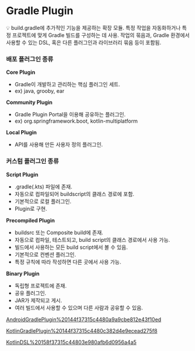# Gradle Plugin

<aside>
💡 build.gradle에 추가적인 기능을 제공하는 확장 모듈.
특정 작업을 자동화하거나 특정 프로젝트에 맞게 Gradle 빌드를 구성하는 데 사용.
작업의 묶음과, Gradle 환경에서 사용할 수 있는 DSL, 혹은 다른 플러그인과 라이브러리 묶음 등이 포함됨.

</aside>

### 배포 플러그인 종류

**Core Plugin**

- Gradle이 개발하고 관리하는 핵심 플러그인 세트.
- ex) java, grooby, ear

**Community Plugin**

- Gradle Plugin Portal을 이용해 공유하는 플러그인.
- ex) org.springframework.boot, kotlin-multiplatform

**Local Plugin**

- API를 사용해 만든 사용자 정의 플러그인.

### 커스텀 플러그인 종류

**Script Plugin**

- .gradle(.kts) 파일에 존재.
- 자동으로 컴파일되어 buildscript의 클래스 경로에 포함.
- 기본적으로 로컬 플러그인.
- Plugin<Project>로 구현.

**Precompiled Plugin**

- buildsrc 또는 Composite build에 존재.
- 자동으로 컴파일, 테스트되고, build script의 클래스 경로에서 사용 가능.
- 빌드에서 사용하는 모든 build script에서 볼 수 있음.
- 기본적으로 컨벤션 플러그인.
- 특정 규칙에 따라 작성하면 다른 곳에서 사용 가능.

**Binary Plugin**

- 독립형 프로젝트에 존재.
- 공유 플러그인.
- JAR가 제작되고 게시.
- 여러 빌드에서 사용할 수 있으며 다른 사람과 공유할 수 있음.

[AndroidGradlePlugin%20144f37315c4480a9a9cbe812e43f10ed](AndroidGradlePlugin%20144f37315c4480a9a9cbe812e43f10ed)

[KotlinGradlePlugin%20144f37315c4480c382d4e9ecead275f8](KotlinGradlePlugin%20144f37315c4480c382d4e9ecead275f8)

[KotlinDSL%20158f37315c44803e980afb6d0956a4a5](KotlinDSL%20158f37315c44803e980afb6d0956a4a5)